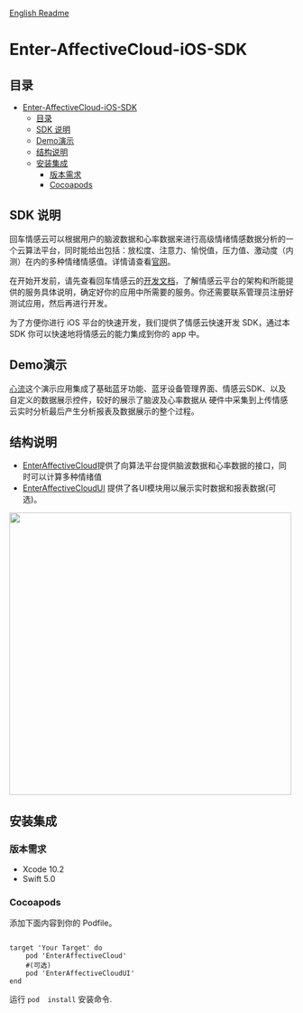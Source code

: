 [English Readme](/README_EN.md)

# Enter-AffectiveCloud-iOS-SDK

## 目录

- [Enter-AffectiveCloud-iOS-SDK](#enter-affectivecloud-ios-sdk)
  - [目录](#目录)
  - [SDK 说明](#sdk-说明)
  - [Demo演示](#demo演示)
  - [结构说明](#结构说明)
  - [安装集成](#安装集成)
    - [版本需求](#版本需求)
    - [Cocoapods](#cocoapods)

## SDK 说明

回车情感云可以根据用户的脑波数据和心率数据来进行高级情绪情感数据分析的一个云算法平台，同时能给出包括：放松度、注意力、愉悦值，压力值、激动度（内测）在内的多种情绪情感值。详情请查看[官网](https://www.entertech.cn)。

在开始开发前，请先查看回车情感云的[开发文档](https://docs.affectivecloud.com)，了解情感云平台的架构和所能提供的服务具体说明，确定好你的应用中所需要的服务。你还需要联系管理员注册好测试应用，然后再进行开发。

为了方便你进行 iOS 平台的快速开发，我们提供了情感云快速开发 SDK，通过本 SDK 你可以快速地将情感云的能力集成到你的 app 中。

## Demo演示

[心流](https://github.com/Entertech/Enter-AffectiveCloud-Demo-iOS.git)这个演示应用集成了基础蓝牙功能、蓝牙设备管理界面、情感云SDK、以及自定义的数据展示控件，较好的展示了脑波及心率数据从 硬件中采集到上传情感云实时分析最后产生分析报表及数据展示的整个过程。

## 结构说明

- [EnterAffectiveCloud](EnterAffectiveCloud/)提供了向算法平台提供脑波数据和心率数据的接口，同时可以计算多种情绪值
- [EnterAffectiveCloudUI](UI/EnterAffectiveCloudUI/) 提供了各UI模块用以展示实时数据和报表数据(可选)。

<img src="https://github.com/Entertech/Enter-AffectiveCloud-iOS-SDK/blob/master/img/6.png" width="500">

## 安装集成

### 版本需求
- Xcode 10.2
- Swift 5.0

### Cocoapods

添加下面内容到你的 Podfile。

```

target 'Your Target' do
    pod 'EnterAffectiveCloud'
    #(可选)
    pod 'EnterAffectiveCloudUI'
end
```
运行 `pod  install` 安装命令.

